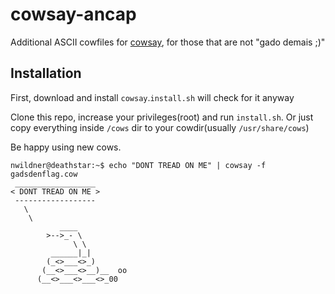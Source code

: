 # cowsay-ancap

Additional ASCII cowfiles for [cowsay](http://en.wikipedia.org/wiki/Cowsay), for those that are not "gado demais ;)"

## Installation
First, download and install `cowsay`.`install.sh` will check for it anyway

Clone this repo, increase your privileges(root) and run `install.sh`. Or just copy everything inside `/cows` dir to your cowdir(usually `/usr/share/cows`)

Be happy using new cows.

    nwildner@deathstar:~$ echo "DONT TREAD ON ME" | cowsay -f gadsdenflag.cow
     __________________
    < DONT TREAD ON ME >
     ------------------
       \
        \
               ____
            >-->_- \
                  \ \
             ______|_|
            (_<>___<>_)
           (__<>___<>__)__  oo
          (__<>___<>___<>_00
